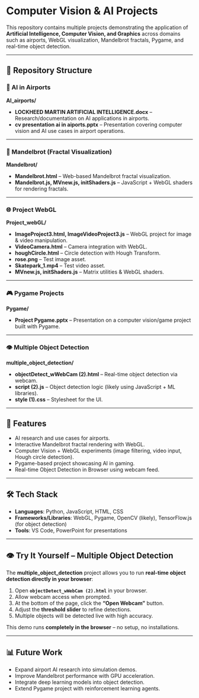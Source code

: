 # Computer Vision & AI Projects  

This repository contains multiple projects demonstrating the application of **Artificial Intelligence, Computer Vision, and Graphics** across domains such as airports, WebGL visualization, Mandelbrot fractals, Pygame, and real-time object detection.  

---

## 📂 Repository Structure  

### 🛫 AI in Airports  
**AI_airports/**  
- **LOCKHEED MARTIN ARTIFICIAL INTELLIGENCE.docx** – Research/documentation on AI applications in airports.  
- **cv presentation ai in aiports.pptx** – Presentation covering computer vision and AI use cases in airport operations.  

---

### 🎨 Mandelbrot (Fractal Visualization)  
**Mandelbrot/**  
- **Mandelbrot.html** – Web-based Mandelbrot fractal visualization.  
- **Mandelbrot.js, MVnew.js, initShaders.js** – JavaScript + WebGL shaders for rendering fractals.  

---

### 🌐 Project WebGL  
**Project_webGL/**  
- **ImageProject3.html, ImageVideoProject3.js** – WebGL project for image & video manipulation.  
- **VideoCamera.html** – Camera integration with WebGL.  
- **houghCircle.html** – Circle detection with Hough Transform.  
- **rose.png** – Test image asset.  
- **Skatepark_1.mp4** – Test video asset.  
- **MVnew.js, initShaders.js** – Matrix utilities & WebGL shaders.  

---

### 🎮 Pygame Projects  
**Pygame/**  
- **Project Pygame.pptx** – Presentation on a computer vision/game project built with Pygame.  

---

### 👁️ Multiple Object Detection  
**multiple_object_detection/**  
- **objectDetect_wWebCam (2).html** – Real-time object detection via webcam.  
- **script (2).js** – Object detection logic (likely using JavaScript + ML libraries).  
- **style (1).css** – Stylesheet for the UI.  

---

## 🚀 Features  
- AI research and use cases for airports.  
- Interactive Mandelbrot fractal rendering with WebGL.  
- Computer Vision + WebGL experiments (image filtering, video input, Hough circle detection).  
- Pygame-based project showcasing AI in gaming.  
- Real-time Object Detection in Browser using webcam feed.  

---

## 🛠️ Tech Stack  
- **Languages**: Python, JavaScript, HTML, CSS  
- **Frameworks/Libraries**: WebGL, Pygame, OpenCV (likely), TensorFlow.js (for object detection)  
- **Tools**: VS Code, PowerPoint for presentations  

---

## 👁️ Try It Yourself – Multiple Object Detection  

The **multiple_object_detection** project allows you to run **real-time object detection directly in your browser**:  

1. Open **`objectDetect_wWebCam (2).html`** in your browser.  
2. Allow webcam access when prompted.  
3. At the bottom of the page, click the **“Open Webcam”** button.  
4. Adjust the **threshold slider** to refine detections.  
5. Multiple objects will be detected live with high accuracy.  

This demo runs **completely in the browser** – no setup, no installations.  

---

## 📊 Future Work  
- Expand airport AI research into simulation demos.  
- Improve Mandelbrot performance with GPU acceleration.  
- Integrate deep learning models into object detection.  
- Extend Pygame project with reinforcement learning agents.  
